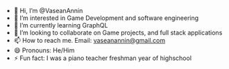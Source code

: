 - 👋 Hi, I’m @VaseanAnnin
- 👀 I’m interested in Game Development and software engineering
- 🌱 I’m currently learning GraphQL
- 💞️ I’m looking to collaborate on Game projects, and full stack applications
- 📫 How to reach me. Email: vaseanannin@gmail.com 
- 😄 Pronouns: He/Him
- ⚡ Fun fact: I was a piano teacher freshman year of highschool

<!---
VaseanAnnin/VaseanAnnin is a ✨ special ✨ repository because its `README.md` (this file) appears on your GitHub profile.
You can click the Preview link to take a look at your changes.
--->
